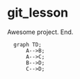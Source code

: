 # git_lesson
Awesome project.
End.
```mermaid
  graph TD;
      A-->B;
      A-->C;
      B-->D;
      C-->D;
```
